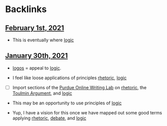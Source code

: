 
# Backlinks
## [February 1st, 2021](<February 1st, 2021.md>)
- This is eventually where [logic](<logic.md>)

## [January 30th, 2021](<January 30th, 2021.md>)
- [logos](<logos.md>) = appeal to [logic](<logic.md>).

- I feel like loose applications of principles [rhetoric](<rhetoric.md>), [logic](<logic.md>)

- [ ] Import sections of the [Purdue Online Writing Lab](<Purdue Online Writing Lab.md>) on [rhetoric](<rhetoric.md>), the [Toulmin Argument](<Toulmin Argument.md>), and [logic](<logic.md>)

- This may be an opportunity to use principles of [logic](<logic.md>)

- Yup, I have a vision for this once we have mapped out some good terms applying [rhetoric](<rhetoric.md>), [debate](<debate.md>), and [logic](<logic.md>)

